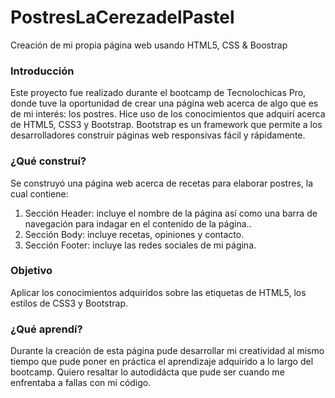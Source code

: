 # PostresLaCerezadelPastel
Creación de mi propia página web usando HTML5, CSS & Boostrap

### Introducción
Este proyecto fue realizado durante el bootcamp de Tecnolochicas Pro, donde tuve la oportunidad de crear una página web acerca de algo que es de mi interés: los postres. Hice uso de los conocimientos que adquirí acerca de HTML5, CSS3 y Bootstrap.
Bootstrap es un framework que permite a los desarrolladores construir páginas web responsivas fácil y rápidamente.

### ¿Qué construí?
Se construyó una página web acerca de recetas para elaborar postres, la cual contiene:
1. Sección Header: incluye el  nombre de la página así como una barra de navegación para indagar en el contenido de la página..
2. Sección Body: incluye recetas, opiniones y contacto.
3. Sección Footer: incluye las redes sociales de mi página.

### Objetivo
Aplicar los conocimientos adquiridos sobre las etiquetas de HTML5, los estilos de CSS3 y Bootstrap.

### ¿Qué aprendí?
Durante la creación de esta página pude desarrollar mi creatividad al mismo tiempo que pude poner en práctica el aprendizaje adquirido a lo largo del bootcamp. Quiero resaltar lo autodidácta que pude ser cuando me enfrentaba a fallas con mi código.
